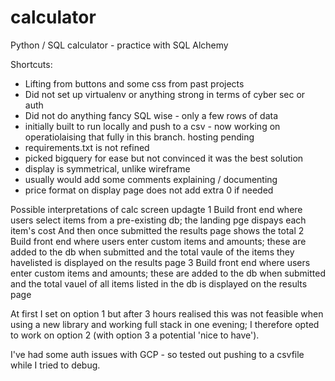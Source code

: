 # calculator
Python / SQL calculator - practice with SQL Alchemy

Shortcuts:
- Lifting from buttons and some css from past projects
- Did not set up virtualenv or anything strong in terms of cyber sec or auth
- Did not do anything fancy SQL wise - only a few rows of data
- initially built to run locally and push to a csv - now working on operatiolaising that fully in this branch. hosting pending
- requirements.txt is not refined
- picked bigquery for ease but not convinced it was the best solution
- display is symmetrical, unlike wireframe
- usually would add some comments explaining / documenting
- price format on display page does not add extra 0 if needed


Possible interpretations of calc screen updagte
1 Build front end where users select items from a pre-existing db; the landing pge dispays each item's cost And then once submitted the results page shows the total
2 Build front end where users enter custom items and amounts; these are added to the db when submitted and the total vaule of the items they havelisted is displayed on the results page
3 Build front end where users enter custom items and amounts; these are added to the db when submitted and the total vauel of all items listed in the db is displayed on the results page

At first I set on option 1 but after 3 hours realised this was not feasible when using a new library and working full stack in one evening; I therefore opted to work on option 2 (with option 3 a potential 'nice to have').

I've had some auth issues with GCP - so tested out pushing to a csvfile while I tried to debug.
